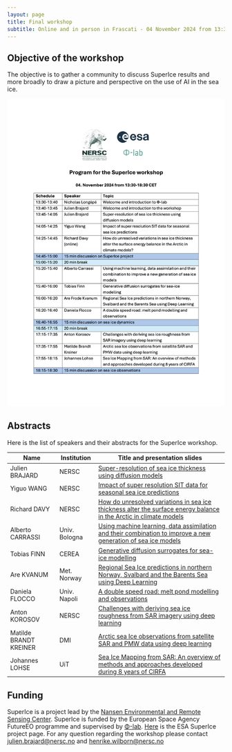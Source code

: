 ```yaml
---
layout: page
title: Final workshop
subtitle: Online and in person in Frascati - 04 November 2024 from 13:30-18:30 CET (note the changed time!)
---
```


## Objective of the workshop
The objective is to gather a community to discuss SuperIce results and more broadly to draw a picture and perspective on the use of AI in the sea ice.

[![Program](assets/superice_program.png)](https://nansencenter.github.io/superice-nersc/assets/superice_program.pdf)

## Abstracts
Here is the  list of speakers and their abstracts for the SuperIce workshop.

| Name          |    Institution |                                Title and presentation slides |
| ------------- | -------------- | ---------- |
| Julien BRAJARD | NERSC | [Super-resolution of sea ice thickness using diffusion models](assets/abstract_brajard.md) |
| Yiguo WANG | NERSC | [Impact of super resolution SIT data for seasonal sea ice predictions](assets/abstract_wang.md) |
| Richard DAVY | NERSC | [How do unresolved variations in sea ice thickness alter the surface energy balance in the Arctic in climate models](assets/abstract_davy.md) |
| Alberto CARRASSI| Univ. Bologna | [Using machine learning, data assimilation and their combination to improve a new generation of sea ice models](assets/abstract_carrassi.md) |
| Tobias FINN| CEREA | [Generative diffusion surrogates for sea-ice modelling](assets/abstract_finn.md) |
| Are KVANUM| Met. Norway | [Regional Sea Ice predictions in northern Norway, Svalbard and the Barents Sea using Deep Learning](assets/abstract_kvanum.md) |
| Daniela FLOCCO| Univ. Napoli | [A double speed road: melt pond modelling and observations](assets/abstract_flocco.md)|
| Anton KOROSOV | NERSC | [Challenges with deriving sea ice roughness from SAR imagery using deep learning](assets/abstract_korosov.md) |
| Matilde BRANDT KREINER | DMI | [Arctic sea Ice observations from satellite SAR and PMW data using deep learning](assets/abstract_brandt-kreiner_wulf.md) |
| Johannes LOHSE| UiT | [Sea Ice Mapping from SAR: An overview of methods and approaches developed during 8 years of CIRFA](assets/abstract_lohse.md) |


## Funding
SuperIce is a project lead by the [Nansen Environmental and Remote Sensing Center](https://nersc.no/).
SuperIce is funded by the European Space Agency FutureEO programme and supervised by [Φ-lab](https://philab.esa.int/). 
[Here](https://eo4society.esa.int/projects/superice/) is the ESA SuperIce project page.
For any question regarding the workshop please contact <julien.brajard@nersc.no> and <henrike.wilborn@nersc.no>
